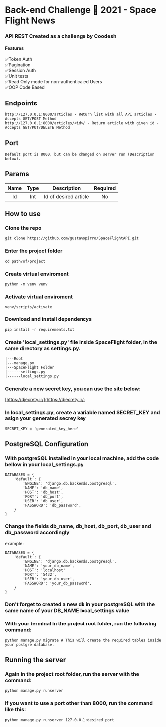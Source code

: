 # Back-end Challenge 🏅 2021 - Space Flight News

### API REST Created as a challenge by Coodesh
#### Features
✅Token Auth<br>
✅Pagination<br>
✅Session Auth<br>
✅Unit tests<br>
✅Read Only mode for non-authenticated Users<br>
✅OOP Code Based<br>

## Endpoints
```
http://127.0.0.1:8000/articles - Return list with all API articles - Accepts GET/POST Method
http://127.0.0.1:8000/articles/<id>/ - Return article with given id - Accepts GET/PUT/DELETE Method
```
## Port
```
Default port is 8000, but can be changed on server run (Description below).
```

## Params
| Name   |      Type      |  Description | Required
|:----------:|:-------------:|:----------:|:------:|
| Id |  Int | Id of desired article | No


## How to use

### Clone the repo
```
git clone https://github.com/gustavopirro/SpaceFlightAPI.git
```
### Enter the project folder
```
cd path/of/project
```

### Create virtual enviroment
```
python -m venv venv
```

### Activate virtual enviroment
```
venv/scripts/activate
```

### Download and install dependencys
```
pip install -r requirements.txt
```

### Create 'local_settings.py' file inside SpaceFlight folder, in the same directory as settings.py.
```
|---Root
|---manage.py
|---SpaceFlight Folder
|------settings.py
|------local_settings.py
```

### Generate a new secret key, you can use the site below:
[https://djecrety.ir/](https://djecrety.ir/)

### In local_settings.py, create a variable named SECRET_KEY and asign your generated secrey key
```
SECRET_KEY = 'generated_key_here' 
```

## PostgreSQL Configuration
### With postgreSQL installed in your local machine, add the code bellow in your local_settings.py
```
DATABASES = {
    'default': {
        'ENGINE': 'django.db.backends.postgresql',
        'NAME': 'db_name',
        'HOST': 'db_host',
        'PORT': 'db_port',
        'USER': 'db_user',
        'PASSWORD': 'db_password',
    }
}
```

### Change the fields db_name, db_host, db_port, db_user and db_password accordingly
example:
```
DATABASES = {
    'default': {
        'ENGINE': 'django.db.backends.postgresql',
        'NAME': 'your_db_name',
        'HOST': 'localhost'
        'PORT': '5432',
        'USER': 'your_db_user',
        'PASSWORD': 'your_db_password',
    }
}
```

### Don't forget to created a new db in your postgreSQL with the same name of your DB_NAME local_settings value

### With your terminal in the project root folder, run the following command:
```
python manage.py migrate # This will create the required tables inside your postgre database.
```

## Running the server
### Again in the project root folder, run the server with the command:
```
python manage.py runserver
```
### If you want to use a port other than 8000, run the command like this:
```
python manage.py runserver 127.0.0.1:desired_port
```
